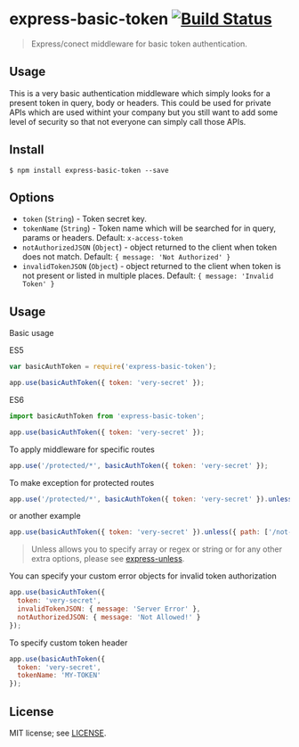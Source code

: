 # express-basic-token [![Build Status](https://travis-ci.org/anvk/express-basic-token.svg?branch=master)](https://travis-ci.org/anvk/express-basic-token)

> Express/conect middleware for basic token authentication.

## Usage

This is a very basic authentication middleware which simply looks for a present token
in query, body or headers. This could be used for private APIs which are used withint your company
but you still want to add some level of security so that not everyone can simply call those APIs.

## Install

```
$ npm install express-basic-token --save
```

## Options

* `token` (`String`) - Token secret key.
* `tokenName` (`String`) - Token name which will be searched for in query, params or headers. Default: `x-access-token`
* `notAuthorizedJSON` (`Object`) - object returned to the client when token does not match. Default: `{ message: 'Not Authorized' }`
* `invalidTokenJSON` (`Object`) - object returned to the client when token is not present or listed in multiple places. Default: `{ message: 'Invalid Token' }`

## Usage

Basic usage

ES5

```js
var basicAuthToken = require('express-basic-token');

app.use(basicAuthToken({ token: 'very-secret' });
```

ES6

```js
import basicAuthToken from 'express-basic-token';

app.use(basicAuthToken({ token: 'very-secret' });
```

To apply middleware for specific routes

```js
app.use('/protected/*', basicAuthToken({ token: 'very-secret' });
```

To make exception for protected routes

```js
app.use('/protected/*', basicAuthToken({ token: 'very-secret' }).unless({ path: ['/protected/not/this/one'] }));
```

or another example

```js
app.use(basicAuthToken({ token: 'very-secret' }).unless({ path: ['/not-protected/*'] }));
```

> Unless allows you to specify array or regex or string or for any other extra options, please see [express-unless](https://github.com/jfromaniello/express-unless).

You can specify your custom error objects for invalid token authorization

```js
app.use(basicAuthToken({
  token: 'very-secret',
  invalidTokenJSON: { message: 'Server Error' },
  notAuthorizedJSON: { message: 'Not Allowed!' }
});
```

To specify custom token header

```js
app.use(basicAuthToken({
  token: 'very-secret',
  tokenName: 'MY-TOKEN'
});
```

## License

MIT license; see [LICENSE](./LICENSE).
